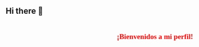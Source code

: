 ## Hi there 👋
<div style="display: flex;justify-content:center;align-items:center">
    <h1 style="padding:0 0 0 30vw !important;color:red; font-size: 2vw;text-align:center;font-family:Georgia, 'Times New Roman', Times, serif">¡Bienvenidos a mi perfil!</h1>
</div>

<!--
**Edgar1007/Edgar1007** is a ✨ _special_ ✨ repository because its `README.md` (this file) appears on your GitHub profile.

Here are some ideas to get you started:

- 🔭 I’m currently working on ...
- 🌱 I’m currently learning ...
- 👯 I’m looking to collaborate on ...
- 🤔 I’m looking for help with ...
- 💬 Ask me about ...
- 📫 How to reach me: ...
- 😄 Pronouns: ...
- ⚡ Fun fact: ...
-->
